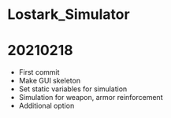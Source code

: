 # Lostark_Simulator
 
# 20210218
 - First commit
 - Make GUI skeleton
 - Set static variables for simulation
 - Simulation for weapon, armor reinforcement
 - Additional option

